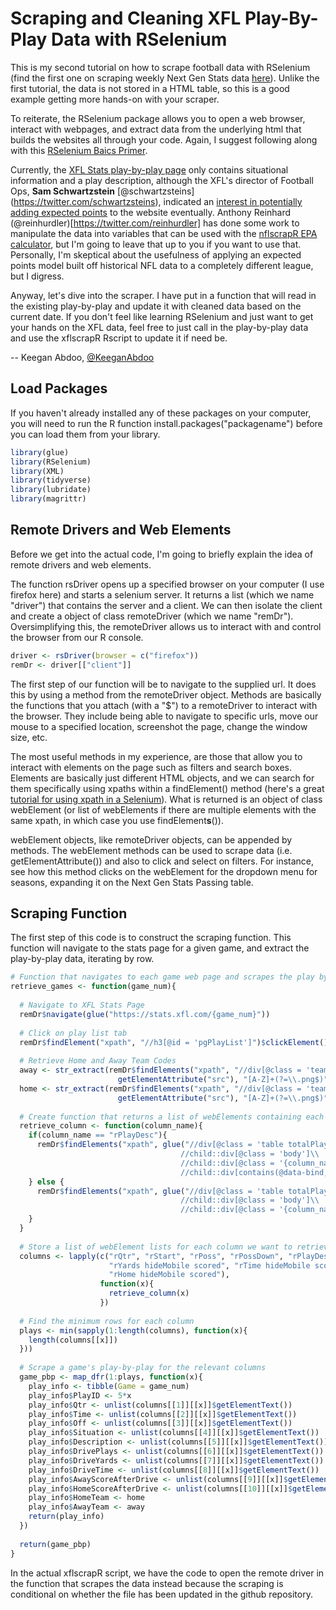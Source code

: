 # Scraping and Cleaning XFL Play-By-Play Data with RSelenium

This is my second tutorial on how to scrape football data with RSelenium (find the first one on scraping weekly Next Gen Stats data [here](https://github.com/keegan-abdoo/Public-Next-Gen-Stats-Weekly-Data/blob/master/ngspublicscraping.md)). Unlike the first tutorial, the data is not stored in a HTML table, so this is a good example getting more hands-on with your scraper.

To reiterate, the RSelenium package allows you to open a web browser, interact with webpages, and extract data from the underlying html that builds the websites all through your code. Again, I suggest following along with this [RSelenium Baics Primer](https://rpubs.com/johndharrison/RSelenium-Basics).

Currently, the [XFL Stats play-by-play page](https://stats.xfl.com/1) only contains situational information and a play description, although the XFL's director of Football Ops, **Sam Schwartzstein** [@schwartzsteins] (https://twitter.com/schwartzsteins), indicated an [interest in potentially adding expected points](https://twitter.com/benbbaldwin/status/1227962146044153859?s=20) to the website eventually.  Anthony Reinhard (@reinhurdler)[https://twitter.com/reinhurdler] has done some work to manipulate the data into variables that can be used with the [nflscrapR EPA calculator](https://github.com/ajreinhard/XFL-public/blob/master/epa/xfl%20parse%20plays.R), but I'm going to leave that up to you if you want to use that.  Personally, I'm skeptical about the usefulness of applying an expected points model built off historical NFL data to a completely different league, but I digress.

Anyway, let's dive into the scraper. I have put in a function that will read in the existing play-by-play and update it with cleaned data based on the current date. If you don't feel like learning RSelenium and just want to get your hands on the XFL data, feel free to just call in the play-by-play data and use the xflscrapR Rscript to update it if need be.

-- Keegan Abdoo, [@KeeganAbdoo](https://twitter.com/KeeganAbdoo)

## Load Packages

If you haven't already installed any of these packages on your computer, you will need to run the R function install.packages("packagename") before you can load them from your library.

``` r
library(glue)
library(RSelenium)
library(XML)
library(tidyverse)
library(lubridate)
library(magrittr)
```

## Remote Drivers and Web Elements

Before we get into the actual code, I'm going to briefly explain the idea of remote drivers and web elements.

The function rsDriver opens up a specified browser on your computer (I use firefox here) and starts a selenium server.  It returns a list (which we name "driver") that contains the server and a client.  We can then isolate the client and create a object of class remoteDriver (which we name "remDr"). Oversimplifying this, the remoteDriver allows us to interact with and control the browser from our R console.

```r
driver <- rsDriver(browser = c("firefox"))
remDr <- driver[["client"]]
```
The first step of our function will be to navigate to the supplied url.  It does this by using a method from the remoteDriver object.  Methods are basically the functions that you attach (with a "$") to a remoteDriver to interact with the browser. They include being able to navigate to specific urls, move our mouse to a specified location, screenshot the page, change the window size, etc.  

The most useful methods in my experience, are those that allow you to interact with elements on the page such as filters and search boxes.  Elements are basically just different HTML objects, and we can search for them specifically using xpaths within a findElement() method (here's a great [tutorial for using xpath in a Selenium](https://www.guru99.com/xpath-selenium.html)). What is returned is an object of class webElement (or list of webElements if there are multiple elements with the same xpath, in which case you use findElement**s**()).

webElement objects, like remoteDriver objects, can be appended by methods. The webElement methods can be used to scrape data (i.e. getElementAttribute()) and also to click and select on filters. For instance, see how this method clicks on the webElement for the dropdown menu for seasons, expanding it on the Next Gen Stats Passing table. 

## Scraping Function

The first step of this code is to construct the scraping function.  This function will navigate to the stats page for a given game, and extract the play-by-play data, iterating by row.  

``` r
# Function that navigates to each game web page and scrapes the play by play
retrieve_games <- function(game_num){
  
  # Navigate to XFL Stats Page
  remDr$navigate(glue("https://stats.xfl.com/{game_num}"))
  
  # Click on play list tab
  remDr$findElement("xpath", "//h3[@id = 'pgPlayList']")$clickElement()
  
  # Retrieve Home and Away Team Codes
  away <- str_extract(remDr$findElements("xpath", "//div[@class = 'teamBrand']//child::img")[[1]]$
                        getElementAttribute("src"), "[A-Z]+(?=\\.png$)")
  home <- str_extract(remDr$findElements("xpath", "//div[@class = 'teamBrand']//child::img")[[2]]$
                        getElementAttribute("src"), "[A-Z]+(?=\\.png$)")
  
  # Create function that returns a list of webElements containing each row value in a column
  retrieve_column <- function(column_name){
    if(column_name == "rPlayDesc"){
      remDr$findElements("xpath", glue("//div[@class = 'table totalPlaylist']\\
                                      //child::div[@class = 'body']\\
                                      //child::div[@class = '{column_name}']\\
                                      //child::div[contains(@data-bind, 'PlayDescription')]"))
    } else {
      remDr$findElements("xpath", glue("//div[@class = 'table totalPlaylist']\\
                                      //child::div[@class = 'body']\\
                                      //child::div[@class = '{column_name}']"))
    }
  }
  
  # Store a list of webElement lists for each column we want to retrieve
  columns <- lapply(c("rQtr", "rStart", "rPoss", "rPossDown", "rPlayDesc", "rPlays hideMobile scored",
                      "rYards hideMobile scored", "rTime hideMobile scored", "rVisitor hideMobile scored",
                      "rHome hideMobile scored"), 
                    function(x){
                      retrieve_column(x)
                    })
  
  # Find the minimum rows for each column
  plays <- min(sapply(1:length(columns), function(x){
    length(columns[[x]])
  }))
  
  # Scrape a game's play-by-play for the relevant columns
  game_pbp <- map_dfr(1:plays, function(x){
    play_info <- tibble(Game = game_num)
    play_info$PlayID <- 5*x
    play_info$Qtr <- unlist(columns[[1]][[x]]$getElementText())
    play_info$Time <- unlist(columns[[2]][[x]]$getElementText())
    play_info$Off <- unlist(columns[[3]][[x]]$getElementText())
    play_info$Situation <- unlist(columns[[4]][[x]]$getElementText())
    play_info$Description <- unlist(columns[[5]][[x]]$getElementText())
    play_info$DrivePlays <- unlist(columns[[6]][[x]]$getElementText())
    play_info$DriveYards <- unlist(columns[[7]][[x]]$getElementText())
    play_info$DriveTime <- unlist(columns[[8]][[x]]$getElementText())
    play_info$AwayScoreAfterDrive <- unlist(columns[[9]][[x]]$getElementText())
    play_info$HomeScoreAfterDrive <- unlist(columns[[10]][[x]]$getElementText())
    play_info$HomeTeam <- home
    play_info$AwayTeam <- away
    return(play_info)
  })
  
  return(game_pbp)
}
```
In the actual xflscrapR script, we have the code to open the remote driver in the function that scrapes the data instead because the scraping is conditional on whether the file has been updated in the github repository.